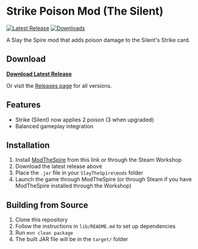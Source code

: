 # Strike Poison Mod (The Silent)

[![Latest Release](https://img.shields.io/github/v/release/rochellew/strike_green_patch_mod)](https://github.com/rochellew/strike_green_patch_mod/releases/latest)
[![Downloads](https://img.shields.io/github/downloads/rochellew/strike_green_patch_mod/total)](https://github.com/rochellew/strike_green_patch_mod/releases)

A Slay the Spire mod that adds poison damage to the Silent's Strike card.

## Download
**[Download Latest Release](https://github.com/rochellew/strike_green_patch_mod/releases/latest/download/SilentStrikePatchMod-0.0.1.jar)**

Or visit the [Releases page](https://github.com/rochellew/strike_green_patch_mod/releases) for all versions.

## Features
- Strike (Silent) now applies 2 poison (3 when upgraded)
- Balanced gameplay integration

## Installation
1. Install [ModTheSpire](https://github.com/kiooeht/ModTheSpire/releases) from this link or through the Steam Workshop
2. Download the latest release above
3. Place the `.jar` file in your `SlayTheSpire\mods` folder
4. Launch the game through ModTheSpire (or through Steam if you have ModTheSpire installed through the Workshop)

## Building from Source
1. Clone this repository
2. Follow the instructions in `lib/README.md` to set up dependencies
3. Run `mvn clean package`
4. The built JAR file will be in the `target/` folder
